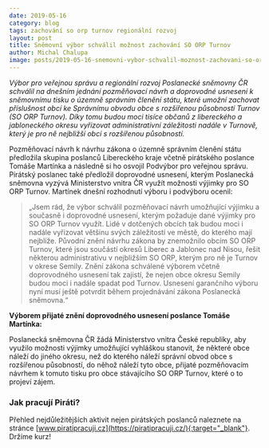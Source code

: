 ```yaml
---
date: 2019-05-16
category: blog
tags: zachování so orp turnov regionální rozvoj
layout: post
title: Sněmovní výbor schválil možnost zachování SO ORP Turnov
author: Michal Chalupa
image: posts/2019-05-16-snemovni-vybor-schvalil-moznost-zachovani-so-orp-turnov.jpg
---
```

*Výbor pro veřejnou správu a regionální rozvoj Poslanecké sněmovny ČR schválil na dnešním jednání pozměňovací návrh a doprovodné usnesení k sněmovnímu tisku o územně správním členění státu, které umožní zachovat příslušnost obcí ke Správnímu obvodu obce s rozšířenou působností Turnov (SO ORP Turnov). Díky tomu budou moci tisíce občanů z libereckého a jabloneckého okresu vyřizovat administrativní záležitosti nadále v Turnově, který je pro ně nejbližší obcí s rozšířenou působností.*

Pozměňovací návrh k návrhu zákona o územně správním členění státu předložila skupina poslanců Libereckého kraje včetně pirátského poslance Tomáše Martínka a následně si ho osvojil Podvýbor pro veřejnou správu. Pirátský poslanec také předložil doprovodné usnesení, kterým Poslanecká sněmovna vyzývá Ministerstvo vnitra ČR využít možnosti výjimky pro SO ORP Turnov. Martínek dnešní rozhodnutí výboru i podvýboru ocenil: 
>„Jsem rád, že výbor schválil pozměňovací návrh umožňující výjimku a současně i doprovodné usnesení, kterým požaduje dané výjimky pro SO ORP Turnov využít. Lidé v dotčených obcích tak budou moci i nadále vyřizovat většinu svých záležitostí ve městě, do kterého mají nejblíže. Původní znění návrhu zákona by znemožnilo obcím SO ORP Turnov, které jsou součástí okresů Liberec a Jablonec nad Nisou, řešit některou administrativu v nejbližším SO ORP, kterým pro ně je Turnov v okrese Semily. Znění zákona schválené výborem včetně doprovodného usnesení tak zajistí, že nejen obce okresu Semily budou moci i nadále spadat pod Turnov. Usnesení garančního výboru nyní musí ještě potvrdit během projednávání zákona Poslanecká sněmovna.“

**Výborem přijaté znění doprovodného usnesení poslance Tomáše Martínka:**

Poslanecká sněmovna ČR žádá Ministerstvo vnitra České republiky, aby využilo možnosti výjimky umožňující vyhláškou stanovit, že některé obce náleží do jiného okresu, než do kterého náleží správní obvod obce s rozšířenou působností, do něhož náleží tyto obce, přijaté pozměňovacím návrhem k tomuto tisku pro obce stávajícího SO ORP Turnov, které o to projeví zájem. 

### Jak pracují Piráti?
Přehled nejdůležitějších aktivit nejen pirátských poslanců naleznete na stránce [www.piratipracuji.cz](https://piratipracuji.cz/){:target="_blank"}.
Držíme kurz!